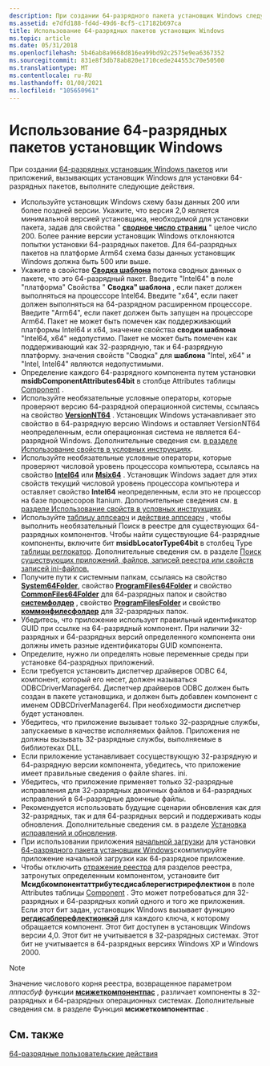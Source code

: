 ```yaml
---
description: При создании 64-разрядного пакета установщик Windows следуйте приведенным ниже рекомендациям.
ms.assetid: e7dfd188-fd4d-49d6-8cf5-c17182b697ca
title: Использование 64-разрядных пакетов установщик Windows
ms.topic: article
ms.date: 05/31/2018
ms.openlocfilehash: 5b46ab8a9668d816ea99bd92c2575e9ea6367352
ms.sourcegitcommit: 831e8f3db78ab820e1710cede244553c70e50500
ms.translationtype: MT
ms.contentlocale: ru-RU
ms.lasthandoff: 01/08/2021
ms.locfileid: "105650961"
---
```

# <a name="using-64-bit-windows-installer-packages"></a>Использование 64-разрядных пакетов установщик Windows

При создании [64-разрядных установщик Windows пакетов](64-bit-windows-installer-packages.md) или приложений, вызывающих установщик Windows для установки 64-разрядных пакетов, выполните следующие действия.

-   Используйте установщик Windows схему базы данных 200 или более поздней версии. Укажите, что версия 2,0 является минимальной версией установщика, необходимой для установки пакета, задав для свойства " [**сводное число страниц**](page-count-summary.md) " целое число 200. Более ранние версии установщик Windows отклоняются попытки установки 64-разрядных пакетов. Для 64-разрядных пакетов на платформе Arm64 схема базы данных установщик Windows должна быть 500 или выше.
-   Укажите в свойстве [**Сводка шаблона**](template-summary.md) потока сводных данных о пакете, что это 64-разрядный пакет. Введите "Intel64" в поле "платформа" Свойства " **Сводка" шаблона** , если пакет должен выполняться на процессоре Intel64. Введите "x64", если пакет должен выполняться на 64-разрядном расширенном процессоре. Введите "Arm64", если пакет должен быть запущен на процессоре Arm64. Пакет не может быть помечен как поддерживающий платформы Intel64 и x64, значение свойства **сводки шаблона** "Intel64, x64" недопустимо. Пакет не может быть помечен как поддерживающий как 32-разрядную, так и 64-разрядную платформу. значения свойств "Сводка" для **шаблона** "Intel, x64" и "Intel, Intel64" являются недопустимыми.
-   Определение каждого 64-разрядного компонента путем установки **msidbComponentAttributes64bit** в столбце Attributes таблицы [Component](component-table.md) .
-   Используйте необязательные условные операторы, которые проверяют версию 64-разрядной операционной системы, ссылаясь на свойство [**VersionNT64**](versionnt64.md) . Установщик Windows устанавливает это свойство в 64-разрядную версию Windows и оставляет VersionNT64 неопределенным, если операционная система не является 64-разрядной Windows. Дополнительные сведения см. [в разделе Использование свойств в условных инструкциях](using-properties-in-conditional-statements.md).
-   Используйте необязательные условные операторы, которые проверяют числовой уровень процессора компьютера, ссылаясь на свойство [**Intel64**](intel64.md) или [**Msix64**](msix64.md) . Установщик Windows задает для этих свойств текущий числовой уровень процессора компьютера и оставляет свойство **Intel64** неопределенным, если это не процессор на базе процессоров Itanium. Дополнительные сведения см. [в разделе Использование свойств в условных инструкциях](using-properties-in-conditional-statements.md).
-   Используйте [таблицу аппсеарч](appsearch-table.md) и [действие аппсеарч](appsearch-action.md) , чтобы выполнить необязательный Поиск в реестре для существующих 64-разрядных компонентов. Чтобы найти существующие 64-разрядные компоненты, включите бит **msidbLocatorType64bit** в столбец Type [таблицы реглокатор](reglocator-table.md). Дополнительные сведения см. в разделе [Поиск существующих приложений, файлов, записей реестра или свойств записей ini-файлов.](searching-for-existing-applications-files-registry-entries-or--ini-file-entries.md)
-   Получите пути к системным папкам, ссылаясь на свойство [**System64Folder**](system64folder.md), свойство [**ProgramFiles64Folder**](programfiles64folder.md) и свойство [**CommonFiles64Folder**](commonfiles64folder.md) для 64-разрядных папок и свойство [**системфолдер**](systemfolder.md) , свойство [**ProgramFilesFolder**](programfilesfolder.md) и свойство [**коммонфилесфолдер**](commonfilesfolder.md) для 32-разрядных папок.
-   Убедитесь, что приложение использует правильный идентификатор GUID при ссылке на 64-разрядный компонент. При наличии 32-разрядных и 64-разрядных версий определенного компонента они должны иметь разные идентификаторы GUID компонента.
-   Определите, нужно ли определять новые переменные среды при установке 64-разрядных приложений.
-   Если требуется установить диспетчер драйверов ODBC 64, компонент, который его несет, должен называться ODBCDriverManager64. Диспетчер драйверов ODBC должен быть создан в пакете установщика, и должен быть добавлен компонент с именем ODBCDriverManager64. При необходимости диспетчер будет установлен.
-   Убедитесь, что приложение вызывает только 32-разрядные службы, запускаемые в качестве исполняемых файлов. Приложения не должны вызывать 32-разрядные службы, выполняемые в библиотеках DLL.
-   Если приложение устанавливает сосуществующую 32-разрядную и 64-разрядную версии компонента, убедитесь, что приложение имеет правильные сведения о файле shares. ini.
-   Убедитесь, что приложение применяет только 32-разрядные исправления для 32-разрядных двоичных файлов и 64-разрядных исправлений в 64-разрядные двоичные файлы.
-   Рекомендуется использовать будущие сценарии обновления как для 32-разрядных, так и для 64-разрядных версий и поддерживать коды обновления. Дополнительные сведения см. в разделе [Установка исправлений и обновления](patching-and-upgrades.md).
-   При использовании приложения [начальной загрузки](bootstrapping.md) для установки [64-разрядного пакета установщик Windows](64-bit-windows-installer-packages.md)скомпилируйте приложение начальной загрузки как 64-разрядное приложение.
-   Чтобы отключить [отражение реестра](../winprog64/registry-reflection.md) для разделов реестра, затронутых определенным компонентом, установите бит **Мсидбкомпонентаттрибутесдисаблерегистрирефлектион** в поле Attributes таблицы [Component](component-table.md) . Это может потребоваться для 32-разрядных и 64-разрядных копий одного и того же приложения. Если этот бит задан, установщик Windows вызывает функцию [**регдисаблерефлектионкэй**](/windows/win32/api/winreg/nf-winreg-regdisablereflectionkey) для каждого ключа, к которому обращается компонент. Этот бит доступен в установщик Windows версии 4,0. Этот бит не учитывается в 32-разрядных системах. Этот бит не учитывается в 64-разрядных версиях Windows XP и Windows 2000.

> [!Note]  
> Значение числового корня реестра, возвращенное параметром *лппасбуф* функции [**мсижеткомпонентпас**](/windows/desktop/api/Msi/nf-msi-msigetcomponentpatha) , различает компоненты в 32-разрядных и 64-разрядных операционных системах. Дополнительные сведения см. в разделе Функция **мсижеткомпонентпас** .

 

## <a name="related-topics"></a>См. также

<dl> <dt>

[64-разрядные пользовательские действия](64-bit-custom-actions.md)
</dt> </dl>

 

 
